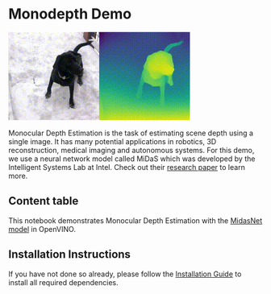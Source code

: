 # Monodepth Demo

![monodepth coco](data/monodepth.gif)

Monocular Depth Estimation is the task of estimating scene depth using a single image. It has many potential applications in robotics, 3D reconstruction, medical imaging and autonomous systems. For this demo, we use a neural network model called MiDaS which was developed by the Intelligent Systems Lab at Intel. Check out their [research paper](https://arxiv.org/abs/1907.01341) to learn more.

## Content table

This notebook demonstrates Monocular Depth Estimation with the [MidasNet model](https://github.com/openvinotoolkit/open_model_zoo/blob/master/models/public/midasnet/midasnet.md) in OpenVINO.

## Installation Instructions

If you have not done so already, please follow the [Installation Guide](../../README.md) to install all required dependencies.
